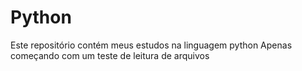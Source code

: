 # Python
Este repositório contém meus estudos na linguagem python
Apenas começando com um teste de leitura de arquivos
